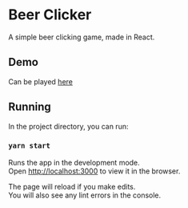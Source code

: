 # Beer Clicker

A simple beer clicking game, made in React.

## Demo

Can be played [here](https://beer-clicker.web.app/)

## Running

In the project directory, you can run:

### `yarn start`

Runs the app in the development mode.\
Open [http://localhost:3000](http://localhost:3000) to view it in the browser.

The page will reload if you make edits.\
You will also see any lint errors in the console.
